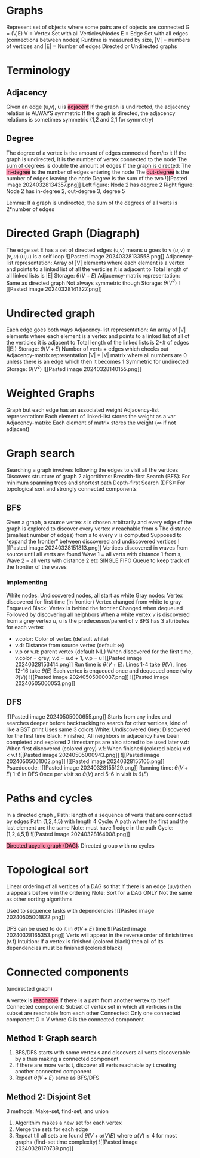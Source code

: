 # Graphs
Represent set of objects where some pairs are of objects are connected
G = (V,E)
	V = Vertex Set with all Verticies/Nodes
	E = Edge Set with all edges (connections between nodes)
Runtime is measured by size, |V| = numbers of vertices and |E| = Number of edges
Directed or Undirected graphs

# Terminology
## Adjacency 
Given an edge (u,v), u is <mark style="background: #FF5582A6;">adjacent</mark> 
	If the graph is undirected, the adjacency relation is ALWAYS symmetric
	If the graph is directed, the adjacency relations is sometimes symmetric (1,2 and 2,1 for symmetry)

## Degree
The degree of a vertex is the amount of edges connected from/to it
	If the graph is undirected, It is the number of vertex connected to the node
		The sum of degrees is double the amount of edges
	If the graph is directed:
		The <mark style="background: #FF5582A6;">in-degree</mark> is the number of edges entering the node
		The <mark style="background: #FF5582A6;">out-degree</mark> is the number of edges leaving the node
		Degree is the sum of the two
![[Pasted image 20240328134357.png]]
Left figure: Node 2 has degree 2
Right figure: Node 2 has in-degree 2, out-degree 3, degree 5

Lemma: If a graph is undirected, the sum of the degrees of all verts is 2\*number of edges

# Directed Graph (Diagraph)
The edge set E has a set of directed edges
	(u,v) means u goes to v
	$(u,v) \ne (v,u)$ 
	(u,u) is a self loop 
![[Pasted image 20240328133558.png]]
Adjacency-list representation:
	Array of |V| elements where each element is a vertex and points to a linked list of all the verticies it is adjacent to
	Total length of all linked lists is |E| 
	Storage: $\theta(V + E)$
Adjacency-matrix representation:
	Same as directed graph
	Not always symmetric though
	Storage: $\theta(V^2)$
![[Pasted image 20240328141327.png]]
# Undirected graph
Each edge goes both ways
Adjacency-list representation:
	An array of |V| elements where each element is a vertex and points to a linked list of all of the verticies it is adjacent to 
	Total length of the linked lists is 2*# of edges (|E|)
	Storage: $\theta(V + E)$
	Number of verts + edges which checks out 
Adjacency-matrix representation 
	|V| \* |V| matrix where all numbers are 0 unless there is an edge which then it becomes 1
	Symmetric for undirected 
	Storage: $\theta(V^2)$
![[Pasted image 20240328140155.png]]


# Weighted Graphs
Graph but each edge has an associated weight
Adjacency-list representation: 
	Each element of linked-list stores the weight as a var
Adjacency-matrix:
	Each element of matrix stores the weight ($\infty$ if not adjacent)

# Graph search
Searching a graph involves following the edges to visit all the vertices 
Discovers structure of graph 
2 algortithms:
	Breadth-first Search (BFS): For minimum spanning trees and shortest path
	Depth-first Search (DFS): For topological sort and strongly connected components 
	
## BFS
Given a graph, a source vertex *s* is chosen arbitrarily and every edge of the graph is explored to discover every vertex *v* reachable from s
The distance (smallest number of edges) from s to every v is computed
Supposed to "expand the frontier" between discovered and undiscovered vertices 
![[Pasted image 20240328151813.png]]
Vertices discovered in waves from source until all verts are found
Wave 1 = all verts with distance 1 from s, Wave 2 = all verts with distance 2 etc
SINGLE FIFO Queue to keep track of the frontier of the waves

### Implementing
White nodes: Undiscovered nodes, all start as white
Gray nodes: Vertex discovered for first time (in frontier) 
	Vertex changed from white to gray
	Enqueued
Black: Vertex is behind the frontier
	Changed when dequeued 
	Followed by discovering all neighbors 
When a white vertex *v* is discovered from a grey vertex *u*, u is the predecessor/parent of v
BFS has 3 attributes for each vertex
* v.color: Color of vertex (default white)
* v.d: Distance from source vertex (default $\infty$)
* v.p or v.$\pi$: parent vertex (default NIL)
When discovered for the first time, v.color = grey, v.d = u.d + 1, v.p = u
![[Pasted image 20240328153414.png]]
Run time is $\theta(V+E)$: Lines 1-4 take $\theta(V)$, lines 12-16 take $\theta(E)$ 
Each vertex is enqueued once and dequeued once (why $\theta(V)$) 
![[Pasted image 20240505000037.png]]
![[Pasted image 20240505000053.png]]

## DFS
![[Pasted image 20240505000655.png]]
Starts from any index and searches deeper before backtracking to search for other vertices, kind of like a BST print
Uses same 3 colors 
	White: Undiscovered
	Grey: DIscovered for the first time
	Black: Finished, All neighbors in adjacency have been completed and explored
2 timestamps are also stored to be used later
	v.d: When first discovered (colored grey)
	v.f: When finished (colored black)
	v.d < v.f
![[Pasted image 20240505000943.png]]
![[Pasted image 20240505001002.png]]
![[Pasted image 20240328155105.png]]
Psuedocode: 
![[Pasted image 20240328155129.png]]
Running time: $\theta(V+E)$ 1-6 in DFS Once per visit so $\theta(V)$ and 5-6 in visit is $\theta(E)$ 


# Paths and cycles
In a directed graph , 
	Path: length of a sequence of verts that are connected by edges
		Path (1,2,4,5) with length 4
	Cycle: A path where the first and the last element are the same
		Note: must have 1 edge in the path
		Cycle: (1,2,4,5,1)
![[Pasted image 20240328164908.png]]

<mark style="background: #FF5582A6;">Directed acyclic graph (DAG)</mark>: Directed group with no cycles

# Topological sort
Linear ordering of all vertices of a DAG so that if there is an edge (u,v) then u appears before v in the ordering
Note:
	Sort for a DAG ONLY
	Not the same as other sorting algorithms

Used to sequence tasks with dependencies 
![[Pasted image 20240505001822.png]]

DFS can be used to do it in $\theta(V+E)$ time
![[Pasted image 20240328165353.png]]
Verts will appear in the reverse order of finish times (v.f)
Intuition: If a vertex is finished (colored black) then all of its dependencies must be finished (colored black)

# Connected components
(undirected graph)

A vertex is <mark style="background: #FF5582A6;">reachable</mark> if there is a path from another vertex to itself
Connected component: Subset of vertex set in which all verticies in the subset are reachable from each other
Connected: Only one connected component G = V where G is the connected component

## Method 1: Graph search
1. BFS/DFS starts with some vertex s and discovers all verts discoverable by s thus making a connected component 
2. If there are more verts t, discover all verts reachable by t creating another connected component
3. Repeat
$\theta(V + E)$ same as BFS/DFS

## Method 2: Disjoint Set 
3 methods: Make-set, find-set, and union
1. Algorithim makes a new set for each vertex
2. Merge the sets for each edge
3. Repeat till all sets are found
$\theta(V+\alpha(V)E)$ where $\alpha(V) \le 4$ for most graphs (find-set time complexity)
![[Pasted image 20240328170739.png]]
